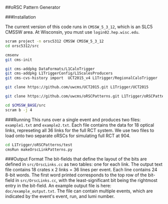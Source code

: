 ##oRSC Pattern Generator

###Installation

The current version of this code runs in `CMSSW_5_3_12`, which is an SLC5 CMSSW
area. At Wisconsin, you must use `login02.hep.wisc.edu`.

```sh
scram project -n orsc5312 CMSSW CMSSW_5_3_12
cd orsc5312/src

cmsenv
git cms-init

git cms-addpkg DataFormats/L1CaloTrigger
git cms-addpkg L1TriggerConfig/L1ScalesProducers
git cms-cvs-history import  UCT2015_v4 L1Trigger/RegionalCaloTrigger

git clone https://github.com/uwcms/UCT2015.git L1Trigger/UCT2015

git clone https://github.com/uwcms/oRSCPatterns.git L1Trigger/oRSCPatterns

cd $CMSSW_BASE/src
scram b -j 4
```

###Running
This runs over a single event and produces two files: `example1.txt` and
`example2.txt`. Each file contains the data for 18 optical links, represeting
all 36 links for the full RCT system. We use two files to load onto two separate
oRSCs for simulating full RCT at 904.
```sh
cd L1Trigger/oRSCPatterns/test
cmsRun makeOrscLinkPatterns.py
```

###Output Format
The bit-fields that define the layout of the bits are defined in
`src/OrscLinks.cc` as two tables: one for each link. The output text file
contains 18 crates x 2 links = 36 lines per event. Each line contains 24 8-bit
words. The first word printed corresponds to the top row of the bit-field in
`src/OrscLinks.cc`, with the least-significant bit being the rightmost entry in
the bit-field. An example output file is here: `doc/example_output.txt`. The
file can contain multiple events, which are indicated by the event's event, run,
and lumi number.
